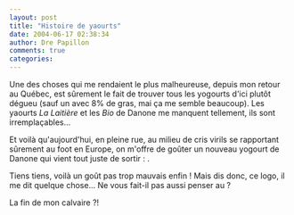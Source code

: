 ```yaml
---
layout: post
title: "Histoire de yaourts"
date: 2004-06-17 02:38:34
author: Dre Papillon
comments: true
categories: 
---
```



Une des choses qui me rendaient le plus malheureuse, depuis mon retour au Québec, est sûrement le fait de trouver tous les yogourts d'ici plutôt dégueu (sauf un avec 8% de gras, mai ça me semble beaucoup).  Les yaourts *La Laitière* et les *Bio* de Danone me manquent tellement, ils sont irremplaçables...

Et voilà qu'aujourd'hui, en pleine rue, au milieu de cris virils se rapportant sûrement au foot en Europe, on m'offre de goûter un nouveau yogourt de Danone qui vient tout juste de sortir : .

Tiens tiens, voilà un goût pas trop mauvais enfin !  Mais dis donc, ce logo, il me dit quelque chose...  Ne vous fait-il pas aussi penser au  ?

La fin de mon calvaire ?!